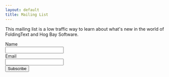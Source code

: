 ```yaml
---
layout: default
title: Mailing List
---
```


This mailing list is a low traffic way to learn about what's new in the world of FoldingText and Hog Bay Software.

<form class="mailinglistform" action="http://sendy.hogbaysoftware.com/subscribe" method="POST" accept-charset="utf-8">
	<label for="name">Name</label><br/>
	<input type="text" name="name" id="name"/>
	<br/>
	<label for="email">Email</label><br/>
	<input type="text" name="email" id="email"/>
	<br/>
	<input type="hidden" name="list" value="6SFTN90s77eg5yT2gXC2892w"/>
	<button type="submit" name="submit" id="submit">Subscribe</button>
</form>